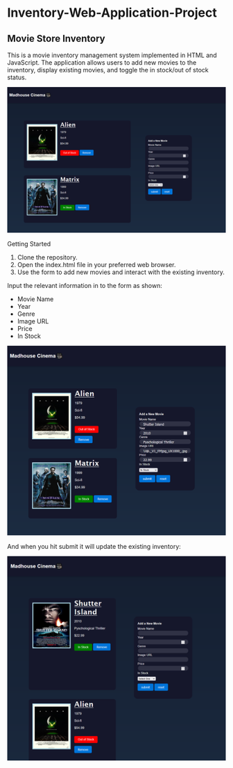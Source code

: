 # Inventory-Web-Application-Project

## Movie Store Inventory

This is a movie inventory management system implemented in HTML and JavaScript. The application allows users to add new movies to the inventory, display existing movies, and toggle the in stock/out of stock status.

![image of website](./imgs/homepage.png)

Getting Started

1. Clone the repository.
2. Open the index.html file in your preferred web browser.
3. Use the form to add new movies and interact with the existing inventory.

Input the relevant information in to the form as shown:

* Movie Name
* Year
* Genre
* Image URL
* Price
* In Stock

![image of form](./imgs/formPage.png)

And when you hit submit it will update the existing inventory:

![image of updated page](./imgs/updatedpage.png)
